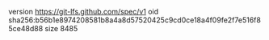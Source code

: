 version https://git-lfs.github.com/spec/v1
oid sha256:b56b1e8974208581b8a4a8d57520425c9cd0ce18a4f09fe2f7e516f85ce48d88
size 8485
